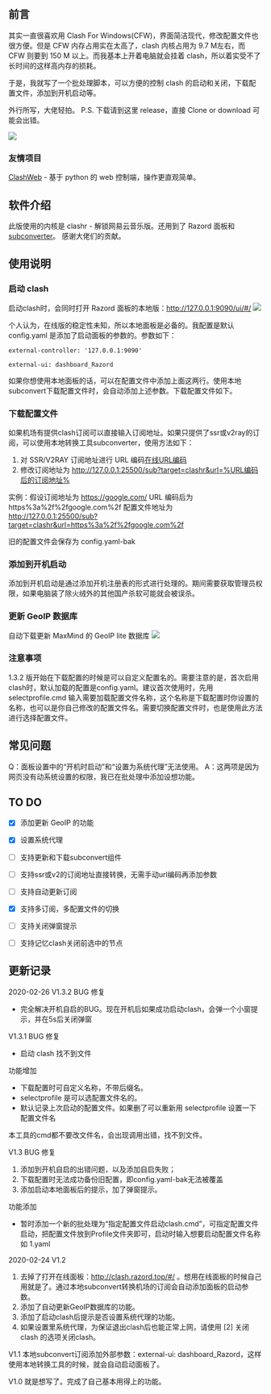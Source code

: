 ## 前言
其实一直很喜欢用 Clash For Windows(CFW)，界面简洁现代，修改配置文件也很方便。但是 CFW 内存占用实在太高了，clash 内核占用为 9.7 M左右，而 CFW 则要到 150 M 以上。而我基本上开着电脑就会挂着 clash，所以着实受不了长时间的这样高内存的损耗。

于是，我就写了一个批处理脚本，可以方便的控制 clash 的启动和关闭，下载配置文件，添加到开机启动等。

外行所写，大佬轻拍。
P.S. 下载请到这里 release，直接 Clone or download 可能会出错。

![](https://raw.githubusercontent.com/pcysanji/Clash-Web-Bat/master/screenshot/screenshot1.png)


### 友情项目
[ClashWeb](https://github.com/lzdnico/ClashWeb) - 基于 python 的 web 控制端，操作更直观简单。


## 软件介绍
此版使用的内核是 clashr - 解锁网易云音乐版。还用到了 Razord 面板和 [subconverter](https://github.com/tindy2013/subconverter/)。
感谢大佬们的贡献。

## 使用说明
### 启动 clash
启动clash时，会同时打开 Razord 面板的本地版：http://127.0.0.1:9090/ui/#/
![](https://raw.githubusercontent.com/pcysanji/Clash-Web-Bat/master/screenshot/screenshot2.gif)

个人认为，在线版的稳定性未知，所以本地面板是必备的。我配置是默认 config.yaml 是添加了启动面板的参数的。参数如下：


```
external-controller: '127.0.0.1:9090'

external-ui: dashboard_Razord
```


如果你想使用本地面板的话，可以在配置文件中添加上面这两行。使用本地subconvert下载配置文件时，会自动添加上述参数。下载配置文件如下。

### 下载配置文件
如果机场有提供clash订阅可以直接输入订阅地址。如果只提供了ssr或v2ray的订阅，可以使用本地转换工具subconverter，使用方法如下：

1. 对 SSR/V2RAY 订阅地址进行 URL 编码[在线URL编码](https://tool.chinaz.com/tools/urlencode.aspx)
2. 修改订阅地址为 http://127.0.0.1:25500/sub?target=clashr&url=%URL编码后的订阅地址%

实例：假设订阅地址为 https://google.com/
URL 编码后为 https%3a%2f%2fgoogle.com%2f
配置文件地址为 http://127.0.0.1:25500/sub?target=clashr&url=https%3a%2f%2fgoogle.com%2f

旧的配置文件会保存为 config.yaml-bak

### 添加到开机启动
添加到开机启动是通过添加开机注册表的形式进行处理的。期间需要获取管理员权限，如果电脑装了除火绒外的其他国产杀软可能就会被误杀。

### 更新 GeoIP 数据库
自动下载更新 MaxMind 的 GeoIP lite 数据库
![](https://raw.githubusercontent.com/pcysanji/Clash-Web-Bat/master/screenshot/screenshot3.gif)

### 注意事项
1.3.2 版开始在下载配置的时候是可以自定义配置名的。需要注意的是，首次启用clash时，默认加载的配置是config.yaml。建议首次使用时，先用 selectprofile.cmd 输入需要加载配置文件名称，这个名称是下载配置时你设置的名称，也可以是你自己修改的配置文件名。需要切换配置文件时，也是使用此方法进行选择配置文件。

## 常见问题
Q：面板设置中的“开机时启动”和“设置为系统代理”无法使用。
A：这两项是因为网页没有动系统设置的权限，我已在批处理中添加设想功能。

## TO DO
- [x] 添加更新 GeoIP 的功能
- [x] 设置系统代理
- [ ] 支持更新和下载subconvert组件
- [ ] 支持ssr或v2的订阅地址直接转换，无需手动url编码再添加参数
- [ ] 支持自动更新订阅
- [x] 支持多订阅，多配置文件的切换
- [ ] 支持关闭弹窗提示
- [ ] 支持记忆clash关闭前选中的节点


## 更新记录
2020-02-26
V1.3.2
BUG 修复
 - 完全解决开机自启的BUG。现在开机后如果成功启动clash，会弹一个小窗提示，并在5s后关闭弹窗
 
V1.3.1
BUG 修复
 - 启动 clash 找不到文件
 
功能增加
 - 下载配置时可自定义名称，不带后缀名。
 - selectprofile 是可以选配置文件名的。
 - 默认记录上次启动的配置文件。如果删了可以重新用 selectprofile 设置一下配置文件名
 
 本工具的cmd都不要改文件名，会出现调用出错，找不到文件。

V1.3
BUG 修复
1. 添加到开机自启的出错问题，以及添加自启失败；
2. 下载配置时无法成功备份旧配置，即config.yaml-bak无法被覆盖
3. 添加启动本地面板后的提示，加了弹窗提示。

功能添加
- 暂时添加一个新的批处理为“指定配置文件启动clash.cmd”，可指定配置文件启动，把配置文件放到Profile文件夹即可，启动时输入想要启动配置文件名称 如 1.yaml

2020-02-24
V1.2
1. 去掉了打开在线面板：http://clash.razord.top/#/ 。想用在线面板的时候自己用就是了。通过本地subconvert转换机场的订阅会自动添加面板的启动参数。
2. 添加了自动更新GeoIP数据库的功能。
3. 添加了启动clash后提示是否设置系统代理的功能。
4. 如果设置里系统代理，为保证退出clash后也能正常上网，请使用 [2]   关闭 clash 的选项关闭clash。

V1.1
本地subconvert订阅添加外部参数：external-ui: dashboard_Razord，这样使用本地转换工具的时候，就会自动启动面板了。

V1.0
就是想写了。完成了自己基本用得上的功能。

